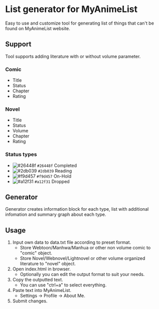# List generator for MyAnimeList
Easy to use and customize tool for generating list of things that can't be found on MyAnimeList website.
## Support
Tool supports adding literature with or without volume parameter.
### Comic
- Title
- Status
- Chapter
- Rating
### Novel
- Title
- Status
- Volume
- Chapter
- Rating
### Status types
- ![#26448f](https://via.placeholder.com/15/26448f/000000?text=+) `#26448f` Completed
- ![#2db039](https://via.placeholder.com/15/2db039/000000?text=+) `#2db039` Reading
- ![#f9d457](https://via.placeholder.com/15/f9d457/000000?text=+) `#f9d457` On-Hold
- ![#a12f31](https://via.placeholder.com/15/a12f31/000000?text=+) `#a12f31` Dropped
## Generator
Generator creates information block for each type, list with additional infomation and summary graph about each type.
## Usage
1. Input own data to data.txt file according to preset format.
    - Store Webtoon/Manhwa/Manhua or other non volume comic to "comic" object.
    - Store Novel/Webnovel/Lightnovel or other volume organized literature to "novel" object.
2. Open index.html in browser.
    - Optionally you can edit the output format to suit your needs.
3. Copy the outputted text.
    - You can use "ctrl+a" to select everything.
4. Paste text into MyAnimeList.
    - Settings -> Profile -> About Me.
6. Submit changes.
